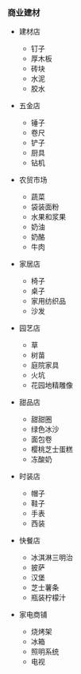 ### 商业建材

- 建材店
	
	- 钉子
	- 厚木板
	- 砖块
	- 水泥
	- 胶水

- 五金店
	
	- 锤子
	- 卷尺
	- 铲子
	- 厨具
	- 钻机
	
- 农贸市场

	- 蔬菜
	- 袋装面粉
	- 水果和浆果
	- 奶油
	- 奶酪
	- 牛肉

- 家居店

	- 椅子
	- 桌子
	- 家用纺织品
	- 沙发

- 园艺店

	- 草
	- 树苗
	- 庭院家具
	- 火坑
	- 花园地精雕像

- 甜品店
	
	- 甜甜圈
	- 绿色冰沙
	- 面包卷
	- 樱桃芝士蛋糕
	- 冻酸奶

- 时装店
	
	- 帽子
	- 鞋子
	- 手表
	- 西装

- 快餐店
	
	- 冰淇淋三明治
	- 披萨
	- 汉堡
	- 芝士薯条
	- 瓶装柠檬汁 

- 家电商铺
	
	- 烧烤架
	- 冰箱
	- 照明系统
	- 电视 

